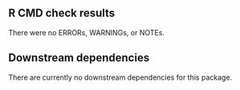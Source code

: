 ## R CMD check results
There were no ERRORs, WARNINGs, or NOTEs.

## Downstream dependencies
There are currently no downstream dependencies for this package.